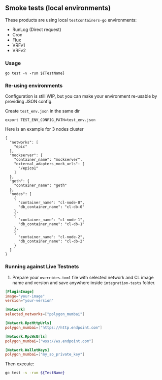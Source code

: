 ## Smoke tests (local environments)

These products are using local `testcontainers-go` environments:
- RunLog (Direct request)
- Cron
- Flux
- VRFv1
- VRFv2

### Usage
```
go test -v -run ${TestName}
```
### Re-using environments
Configuration is still WIP, but you can make your environment re-usable by providing JSON config.

Create `test_env.json` in the same dir
```
export TEST_ENV_CONFIG_PATH=test_env.json
```

Here is an example for 3 nodes cluster
```
{
  "networks": [
    "epic"
  ],
  "mockserver": {
    "container_name": "mockserver",
    "external_adapters_mock_urls": [
      "/epico1"
    ]
  },
  "geth": {
    "container_name": "geth"
  },
  "nodes": [
    {
      "container_name": "cl-node-0",
      "db_container_name": "cl-db-0"
    },
    {
      "container_name": "cl-node-1",
      "db_container_name": "cl-db-1"
    },
    {
      "container_name": "cl-node-2",
      "db_container_name": "cl-db-2"
    }
  ]
}
```

### Running against Live Testnets
1. Prepare your `overrides.toml` file with selected network and CL image name and version and save anywhere inside `integration-tests` folder.
```toml
[PluginImage]
image="your-image"
version="your-version"

[Network]
selected_networks=["polygon_mumbai"]

[Network.RpcHttpUrls]
polygon_mumbai=["https://http.endpoint.com"]

[Network.RpcWsUrls]
polygon_mumbai=["wss://ws.endpoint.com"]

[Network.WalletKeys]
polygon_mumbai=["my_so_private_key"]
```
Then execute:
```bash
go test -v -run ${TestName}
```

